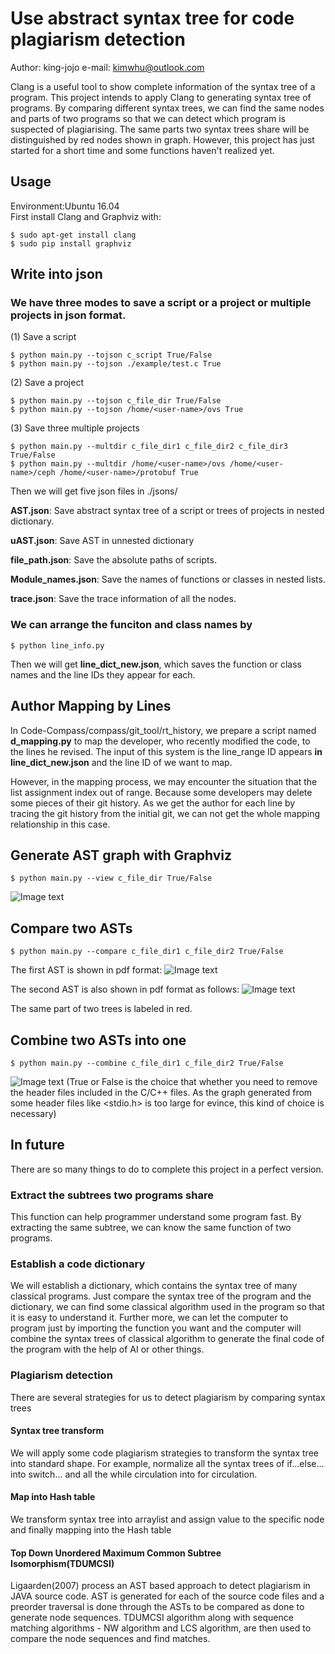 # Use abstract syntax tree for code plagiarism detection
Author: king-jojo
e-mail: kimwhu@outlook.com

Clang is a useful tool to show complete information of the syntax tree of a program. This project intends to apply Clang to generating syntax tree of programs. By comparing different syntax trees, we can find the same nodes and parts of two programs so that we can detect which program is suspected of plagiarising. The same parts two syntax trees share will be distinguished by red nodes shown in graph. However, this project has just started for a short time and some functions haven't realized yet. 

## Usage
Environment:Ubuntu 16.04</br>
First install Clang and Graphviz with: 

    $ sudo apt-get install clang
    $ sudo pip install graphviz

## Write into json
### We have three modes to save a script or a project or multiple projects in json format.

(1) Save a script

    $ python main.py --tojson c_script True/False
    $ python main.py --tojson ./example/test.c True
    
(2) Save a project

    $ python main.py --tojson c_file_dir True/False
    $ python main.py --tojson /home/<user-name>/ovs True
    
(3) Save three multiple projects

    $ python main.py --multdir c_file_dir1 c_file_dir2 c_file_dir3 True/False
    $ python main.py --multdir /home/<user-name>/ovs /home/<user-name>/ceph /home/<user-name>/protobuf True
    
Then we will get five json files in ./jsons/

**AST.json**: Save abstract syntax tree of a script or trees of projects in nested dictionary. 

**uAST.json**: Save AST in unnested dictionary

**file_path.json**: Save the absolute paths of scripts. 

**Module_names.json**: Save the names of functions or classes in nested lists. 

**trace.json**: Save the trace information of all the nodes. 

### We can arrange the funciton and class names by 

    $ python line_info.py
    
Then we will get **line_dict_new.json**, which saves the function or class names and the line IDs they appear for each. 

## Author Mapping by Lines 

In Code-Compass/compass/git_tool/rt_history, we prepare a script named **d_mapping.py** to map the developer, who recently 
modified the code, to the lines he revised. The input of this system is the line_range ID appears **in line_dict_new.json** 
and the line ID of we want to map. 

However, in the mapping process, we may encounter the situation that the list assignment index out of range. Because some 
developers may delete some pieces of their git history. As we get the author for each line by tracing the git history from the 
initial git, we can not get the whole mapping relationship in this case. 

## Generate AST graph with Graphviz

    $ python main.py --view c_file_dir True/False

![Image text](https://github.com/king-jojo/Screenshots/blob/master/codetracker/ast3.png)
## Compare two ASTs

    $ python main.py --compare c_file_dir1 c_file_dir2 True/False

The first AST is shown in pdf format:
![Image text](https://github.com/king-jojo/Screenshots/blob/master/codetracker/ast1.png)

The second AST is also shown in pdf format as follows:
![Image text](https://github.com/king-jojo/Screenshots/blob/master/codetracker/ast2.png)

The same part of two trees is labeled in red.
## Combine two ASTs into one

    $ python main.py --combine c_file_dir1 c_file_dir2 True/False

![Image text](https://github.com/king-jojo/Screenshots/blob/master/codetracker/Combined.png)
(True or False is the choice that whether you need to remove the header files included in the C/C++ files. As the graph generated from some header files like <stdio.h> is too large for evince, this kind of choice is necessary)

## In future 
There are so many things to do to complete this project in a perfect version. 
### Extract the subtrees two programs share
This function can help programmer understand some program fast. By extracting the same subtree, we can know the same function of two programs. 
### Establish a code dictionary
We will establish a dictionary, which contains the syntax tree of many classical programs. Just compare the syntax tree of the program and the dictionary, we can find some classical algorithm used in the program so that it is easy to understand it. Further more, we can let the computer to program just by importing the function you want and the computer will combine the syntax trees of classical algorithm to generate the final code of the program with the help of AI or other things. 
### Plagiarism detection
There are several strategies for us to detect plagiarism by comparing syntax trees
#### Syntax tree transform
We will apply some code plagiarism strategies to transform the syntax tree into standard shape. For example, normalize all the syntax trees of if...else... into switch... and all the while circulation into for circulation. 
#### Map into Hash table
We transform syntax tree into arraylist and assign value to the specific node and finally mapping into the Hash table
#### Top Down Unordered Maximum Common Subtree Isomorphism(TDUMCSI)
Ligaarden(2007) process an AST based approach to detect plagiarism in JAVA source code. AST is generated for each of the source code files and a preorder traversal is done through the ASTs to be compared as done to generate node sequences. TDUMCSI algorithm along with sequence matching algorithms - NW algorithm and LCS algorithm, are then used to compare the node sequences and find matches. 
